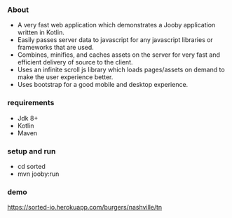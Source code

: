 ### About
- A very fast web application which demonstrates a Jooby application written in Kotlin.
- Easily passes server data to javascript for any javascript libraries or frameworks that are used.
- Combines, minifies, and caches assets on the server for very fast and efficient delivery of source to the client.
- Uses an infinite scroll js library which loads pages/assets on demand to make the user experience better.
- Uses bootstrap for a good mobile and desktop experience.

### requirements
- Jdk 8+
- Kotlin
- Maven

### setup and run
- cd sorted
- mvn jooby:run

### demo
https://sorted-io.herokuapp.com/burgers/nashville/tn